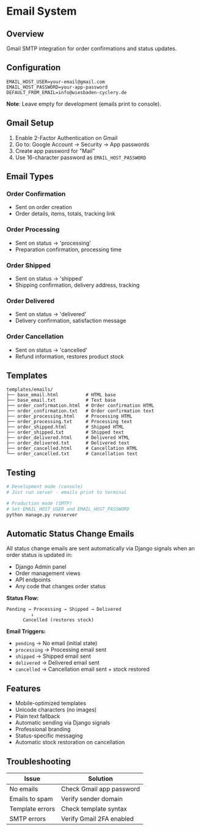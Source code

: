 # Email System

## Overview
Gmail SMTP integration for order confirmations and status updates.

## Configuration

```env
EMAIL_HOST_USER=your-email@gmail.com
EMAIL_HOST_PASSWORD=your-app-password
DEFAULT_FROM_EMAIL=info@wiesbaden-cyclery.de
```

**Note**: Leave empty for development (emails print to console).

## Gmail Setup

1. Enable 2-Factor Authentication on Gmail
2. Go to: Google Account → Security → App passwords
3. Create app password for "Mail"
4. Use 16-character password as `EMAIL_HOST_PASSWORD`

## Email Types

### Order Confirmation
- Sent on order creation
- Order details, items, totals, tracking link

### Order Processing
- Sent on status → 'processing'
- Preparation confirmation, processing time

### Order Shipped
- Sent on status → 'shipped'
- Shipping confirmation, delivery address, tracking

### Order Delivered
- Sent on status → 'delivered'
- Delivery confirmation, satisfaction message

### Order Cancellation
- Sent on status → 'cancelled'
- Refund information, restores product stock

## Templates

```
templates/emails/
├── base_email.html          # HTML base
├── base_email.txt           # Text base
├── order_confirmation.html  # Order confirmation HTML
├── order_confirmation.txt   # Order confirmation text
├── order_processing.html    # Processing HTML
├── order_processing.txt     # Processing text
├── order_shipped.html       # Shipped HTML
├── order_shipped.txt        # Shipped text
├── order_delivered.html     # Delivered HTML
├── order_delivered.txt      # Delivered text
├── order_cancelled.html     # Cancellation HTML
└── order_cancelled.txt      # Cancellation text
```

## Testing

```bash
# Development mode (console)
# Just run server - emails print to terminal

# Production mode (SMTP)
# Set EMAIL_HOST_USER and EMAIL_HOST_PASSWORD
python manage.py runserver
```

## Automatic Status Change Emails

All status change emails are sent automatically via Django signals when an order status is updated in:
- Django Admin panel
- Order management views
- API endpoints
- Any code that changes order status

**Status Flow:**
```
Pending → Processing → Shipped → Delivered
         ↓
      Cancelled (restores stock)
```

**Email Triggers:**
- `pending` → No email (initial state)
- `processing` → Processing email sent
- `shipped` → Shipped email sent
- `delivered` → Delivered email sent
- `cancelled` → Cancellation email sent + stock restored

## Features
- Mobile-optimized templates
- Unicode characters (no images)
- Plain text fallback
- Automatic sending via Django signals
- Professional branding
- Status-specific messaging
- Automatic stock restoration on cancellation

## Troubleshooting

| Issue | Solution |
|-------|----------|
| No emails | Check Gmail app password |
| Emails to spam | Verify sender domain |
| Template errors | Check template syntax |
| SMTP errors | Verify Gmail 2FA enabled |
